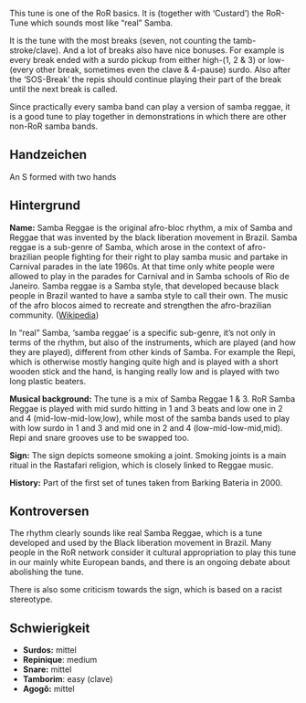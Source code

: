 This tune is one of the RoR basics. It is (together with ‘Custard’) the RoR-Tune
which sounds most like “real” Samba.

It is the tune with the most breaks (seven, not counting the tamb-stroke/clave).
And a lot of breaks also have nice bonuses. For example is every break ended
with a surdo pickup from either high-(1, 2 & 3) or low- (every other break,
sometimes even the clave & 4-pause) surdo. Also after the ‘SOS-Break’ the repis
should continue playing their part of the break until the next break is called.

Since practically every samba band can play a version of samba reggae, it is a
good tune to play together in demonstrations in which there are other non-RoR
samba bands.

## Handzeichen

An S formed with two hands

## Hintergrund

**Name:** Samba Reggae is the original afro-bloc rhythm, a mix of Samba and
Reggae that was invented by the black liberation movement in Brazil. Samba
reggae is a sub-genre of Samba, which arose in the context of afro-brazilian
people fighting for their right to play samba music and partake in Carnival
parades in the late 1960s. At that time only white people were allowed to play
in the parades for Carnival and in Samba schools of Rio de Janeiro. Samba reggae
is a Samba style, that developed because black people in Brazil wanted to have a
samba style to call their own. The music of the afro blocos aimed to recreate
and strengthen the afro-brazilian community.
([Wikipedia](https://en.wikipedia.org/wiki/Samba_reggae))

In “real” Samba, ‘samba reggae’ is a specific sub-genre, it’s not only in terms
of the rhythm, but also of the instruments, which are played (and how they are
played), different from other kinds of Samba. For example the Repi, which is
otherwise mostly hanging quite high and is played with a short wooden stick and
the hand, is hanging really low and is played with two long plastic beaters.

**Musical background:** The tune is a mix of Samba Reggae 1 & 3. RoR Samba
Reggae is played with mid surdo hitting in 1 and 3 beats and low one in 2 and 4
(mid-low-mid-low,low), while most of the samba bands used to play with low surdo
in 1 and 3 and mid one in 2 and 4 (low-mid-low-mid,mid). Repi and snare grooves
use to be swapped too.

**Sign:** The sign depicts someone smoking a joint. Smoking joints is a main
ritual in the Rastafari religion, which is closely linked to Reggae music.

**History:** Part of the first set of tunes taken from Barking Bateria in 2000.

## Kontroversen

The rhythm clearly sounds like real Samba Reggae, which is a tune developed and
used by the Black liberation movement in Brazil. Many people in the RoR network
consider it cultural appropriation to play this tune in our mainly white
European bands, and there is an ongoing debate about abolishing the tune.

There is also some criticism towards the sign, which is based on a racist
stereotype.

## Schwierigkeit

* **Surdos:** mittel
* **Repinique**: medium
* **Snare:** mittel
* **Tamborim**: easy (clave)
* **Agogô:** mittel
